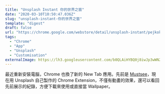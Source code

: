 ```yaml
---
title: "Unsplash Instant 你的世界之窗"
date: "2020-03-10T10:50:47.036Z"
slug: "unsplash-instant-你的世界之窗"
template: "digest"
draft: false
url: "https://chrome.google.com/webstore/detail/unsplash-instant/pejkokffkapolfffcgbmdmhdelanoaih?hl=en"
tags:
  - "Chrome"
  - "App"
  - "Unsplash"
  - "Customisation"
externalImage: https://lh3.googleusercontent.com/b0QLAiHYBQ0j8iwJp3wWN2H2WRJflA_QLIQVqUvMn99SUhYov9wKT-bLOfM9FXcnt1Uw4BZk4A=w640-h400-e365
---
```


最近重新安裝電腦，Chrome 也換了新的 New Tab 應用。先前是 [Mustsee](http://mustsee.earth/)，現在用 Unsplash 自己製作的 Chrome Extension，不僅有動畫的效果，還可以看回先前展示的紀錄，方便下載來使用或直接當 Wallpaper。
